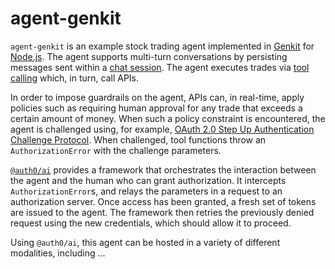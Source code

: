 # agent-genkit

`agent-genkit` is an example stock trading agent implemented in [Genkit](https://firebase.google.com/docs/genkit)
for [Node.js](https://nodejs.org/).  The agent supports multi-turn conversations
by persisting messages sent within a [chat session](https://firebase.google.com/docs/genkit/chat).
The agent executes trades via [tool calling](https://firebase.google.com/docs/genkit/tool-calling)
which, in turn, call APIs.

In order to impose guardrails on the agent, APIs can, in real-time, apply
policies such as requiring human approval for any trade that exceeds a certain
amount of money.  When such a policy constraint is encountered, the agent is
challenged using, for example, [OAuth 2.0 Step Up Authentication Challenge
Protocol](https://datatracker.ietf.org/doc/html/rfc9470).  When challenged, tool
functions throw an `AuthorizationError` with the challenge parameters.

[`@auth0/ai`](../../packages/ai) provides a framework that orchestrates the
interaction between the agent and the human who can grant authorization.  It
intercepts `AuthorizationError`s, and relays the parameters in a request to an
authorization server.  Once access has been granted, a fresh set of tokens are
issued to the agent.  The framework then retries the previously denied request
using the new credentials, which should allow it to proceed.

Using `@auth0/ai`, this agent can be hosted in a variety of different
modalities, including ...
